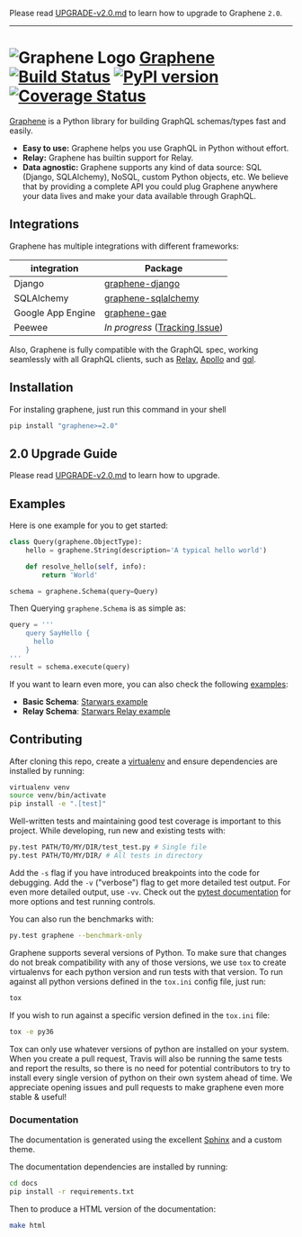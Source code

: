 Please read [UPGRADE-v2.0.md](/UPGRADE-v2.0.md) to learn how to upgrade to Graphene `2.0`.

---

# ![Graphene Logo](http://graphene-python.org/favicon.png) [Graphene](http://graphene-python.org) [![Build Status](https://travis-ci.org/graphql-python/graphene.svg?branch=master)](https://travis-ci.org/graphql-python/graphene) [![PyPI version](https://badge.fury.io/py/graphene.svg)](https://badge.fury.io/py/graphene) [![Coverage Status](https://coveralls.io/repos/graphql-python/graphene/badge.svg?branch=master&service=github)](https://coveralls.io/github/graphql-python/graphene?branch=master)


[Graphene](http://graphene-python.org) is a Python library for building GraphQL schemas/types fast and easily.

- **Easy to use:** Graphene helps you use GraphQL in Python without effort.
- **Relay:** Graphene has builtin support for Relay.
- **Data agnostic:** Graphene supports any kind of data source: SQL (Django, SQLAlchemy), NoSQL, custom Python objects, etc.
  We believe that by providing a complete API you could plug Graphene anywhere your data lives and make your data available
  through GraphQL.


## Integrations

Graphene has multiple integrations with different frameworks:

| integration   |   Package |
|---------------|-------------------|
| Django        |  [graphene-django](https://github.com/graphql-python/graphene-django/)  |
| SQLAlchemy    |  [graphene-sqlalchemy](https://github.com/graphql-python/graphene-sqlalchemy/)  |
| Google App Engine    |  [graphene-gae](https://github.com/graphql-python/graphene-gae/)  |
| Peewee    |  *In progress* ([Tracking Issue](https://github.com/graphql-python/graphene/issues/289))  |

Also, Graphene is fully compatible with the GraphQL spec, working seamlessly with all GraphQL clients, such as [Relay](https://github.com/facebook/relay), [Apollo](https://github.com/apollographql/apollo-client) and [gql](https://github.com/graphql-python/gql).

## Installation

For instaling graphene, just run this command in your shell

```bash
pip install "graphene>=2.0"
```

## 2.0 Upgrade Guide

Please read [UPGRADE-v2.0.md](/UPGRADE-v2.0.md) to learn how to upgrade.


## Examples

Here is one example for you to get started:

```python
class Query(graphene.ObjectType):
    hello = graphene.String(description='A typical hello world')

    def resolve_hello(self, info):
        return 'World'

schema = graphene.Schema(query=Query)
```

Then Querying `graphene.Schema` is as simple as:

```python
query = '''
    query SayHello {
      hello
    }
'''
result = schema.execute(query)
```

If you want to learn even more, you can also check the following [examples](examples/):

* **Basic Schema**: [Starwars example](examples/starwars)
* **Relay Schema**: [Starwars Relay example](examples/starwars_relay)


## Contributing

After cloning this repo, create a [virtualenv](https://virtualenv.pypa.io/en/stable/) and ensure dependencies are installed by running:

```sh
virtualenv venv
source venv/bin/activate
pip install -e ".[test]"
```

Well-written tests and maintaining good test coverage is important to this project. While developing, run new and existing tests with:

```sh
py.test PATH/TO/MY/DIR/test_test.py # Single file
py.test PATH/TO/MY/DIR/ # All tests in directory
```

Add the `-s` flag if you have introduced breakpoints into the code for debugging.
Add the `-v` ("verbose") flag to get more detailed test output. For even more detailed output, use `-vv`.
Check out the [pytest documentation](https://docs.pytest.org/en/latest/) for more options and test running controls.  

You can also run the benchmarks with:

```sh
py.test graphene --benchmark-only
```

Graphene supports several versions of Python. To make sure that changes do not break compatibility with any of those versions, we use `tox` to create virtualenvs for each python version and run tests with that version. To run against all python versions defined in the `tox.ini` config file, just run:
```sh
tox
```
If you wish to run against a specific version defined in the `tox.ini` file:
```sh
tox -e py36
```
Tox can only use whatever versions of python are installed on your system. When you create a pull request, Travis will also be running the same tests and report the results, so there is no need for potential contributors to try to install every single version of python on their own system ahead of time. We appreciate opening issues and pull requests to make graphene even more stable & useful!

### Documentation

The documentation is generated using the excellent [Sphinx](http://www.sphinx-doc.org/) and a custom theme.

The documentation dependencies are installed by running:

```sh
cd docs
pip install -r requirements.txt
```

Then to produce a HTML version of the documentation:

```sh
make html
```
